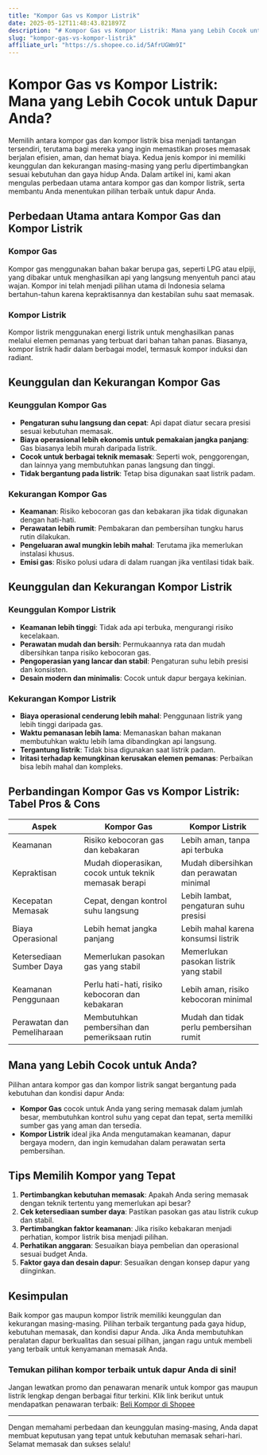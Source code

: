 ```yaml
---
title: "Kompor Gas vs Kompor Listrik"
date: 2025-05-12T11:48:43.821897Z
description: "# Kompor Gas vs Kompor Listrik: Mana yang Lebih Cocok untuk Dapur Anda?..."
slug: "kompor-gas-vs-kompor-listrik"
affiliate_url: "https://s.shopee.co.id/5AfrUGWm9I"
---
```

# Kompor Gas vs Kompor Listrik: Mana yang Lebih Cocok untuk Dapur Anda?

Memilih antara kompor gas dan kompor listrik bisa menjadi tantangan tersendiri, terutama bagi mereka yang ingin memastikan proses memasak berjalan efisien, aman, dan hemat biaya. Kedua jenis kompor ini memiliki keunggulan dan kekurangan masing-masing yang perlu dipertimbangkan sesuai kebutuhan dan gaya hidup Anda. Dalam artikel ini, kami akan mengulas perbedaan utama antara kompor gas dan kompor listrik, serta membantu Anda menentukan pilihan terbaik untuk dapur Anda.

## Perbedaan Utama antara Kompor Gas dan Kompor Listrik

### Kompor Gas
Kompor gas menggunakan bahan bakar berupa gas, seperti LPG atau elpiji, yang dibakar untuk menghasilkan api yang langsung menyentuh panci atau wajan. Kompor ini telah menjadi pilihan utama di Indonesia selama bertahun-tahun karena kepraktisannya dan kestabilan suhu saat memasak.

### Kompor Listrik
Kompor listrik menggunakan energi listrik untuk menghasilkan panas melalui elemen pemanas yang terbuat dari bahan tahan panas. Biasanya, kompor listrik hadir dalam berbagai model, termasuk kompor induksi dan radiant.

## Keunggulan dan Kekurangan Kompor Gas

### Keunggulan Kompor Gas
- **Pengaturan suhu langsung dan cepat**: Api dapat diatur secara presisi sesuai kebutuhan memasak.
- **Biaya operasional lebih ekonomis untuk pemakaian jangka panjang**: Gas biasanya lebih murah daripada listrik.
- **Cocok untuk berbagai teknik memasak**: Seperti wok, penggorengan, dan lainnya yang membutuhkan panas langsung dan tinggi.
- **Tidak bergantung pada listrik**: Tetap bisa digunakan saat listrik padam.

### Kekurangan Kompor Gas
- **Keamanan**: Risiko kebocoran gas dan kebakaran jika tidak digunakan dengan hati-hati.
- **Perawatan lebih rumit**: Pembakaran dan pembersihan tungku harus rutin dilakukan.
- **Pengeluaran awal mungkin lebih mahal**: Terutama jika memerlukan instalasi khusus.
- **Emisi gas**: Risiko polusi udara di dalam ruangan jika ventilasi tidak baik.

## Keunggulan dan Kekurangan Kompor Listrik

### Keunggulan Kompor Listrik
- **Keamanan lebih tinggi**: Tidak ada api terbuka, mengurangi risiko kecelakaan.
- **Perawatan mudah dan bersih**: Permukaannya rata dan mudah dibersihkan tanpa risiko kebocoran gas.
- **Pengoperasian yang lancar dan stabil**: Pengaturan suhu lebih presisi dan konsisten.
- **Desain modern dan minimalis**: Cocok untuk dapur bergaya kekinian.

### Kekurangan Kompor Listrik
- **Biaya operasional cenderung lebih mahal**: Penggunaan listrik yang lebih tinggi daripada gas.
- **Waktu pemanasan lebih lama**: Memanaskan bahan makanan membutuhkan waktu lebih lama dibandingkan api langsung.
- **Tergantung listrik**: Tidak bisa digunakan saat listrik padam.
- **Iritasi terhadap kemungkinan kerusakan elemen pemanas**: Perbaikan bisa lebih mahal dan kompleks.

## Perbandingan Kompor Gas vs Kompor Listrik: Tabel Pros & Cons

| Aspek                  | Kompor Gas                                      | Kompor Listrik                               |
|------------------------|-------------------------------------------------|----------------------------------------------|
| Keamanan               | Risiko kebocoran gas dan kebakaran              | Lebih aman, tanpa api terbuka               |
| Kepraktisan            | Mudah dioperasikan, cocok untuk teknik memasak berapi| Mudah dibersihkan dan perawatan minimal  |
| Kecepatan Memasak      | Cepat, dengan kontrol suhu langsung             | Lebih lambat, pengaturan suhu presisi     |
| Biaya Operasional      | Lebih hemat jangka panjang                       | Lebih mahal karena konsumsi listrik       |
| Ketersediaan Sumber Daya | Memerlukan pasokan gas yang stabil             | Memerlukan pasokan listrik yang stabil   |
| Keamanan Penggunaan  | Perlu hati-hati, risiko kebocoran dan kebakaran| Lebih aman, risiko kebocoran minimal     |
| Perawatan dan Pemeliharaan| Membutuhkan pembersihan dan pemeriksaan rutin| Mudah dan tidak perlu pembersihan rumit|

## Mana yang Lebih Cocok untuk Anda?

Pilihan antara kompor gas dan kompor listrik sangat bergantung pada kebutuhan dan kondisi dapur Anda:

- **Kompor Gas** cocok untuk Anda yang sering memasak dalam jumlah besar, membutuhkan kontrol suhu yang cepat dan tepat, serta memiliki sumber gas yang aman dan tersedia.
- **Kompor Listrik** ideal jika Anda mengutamakan keamanan, dapur bergaya modern, dan ingin kemudahan dalam perawatan serta pembersihan.

## Tips Memilih Kompor yang Tepat
1. **Pertimbangkan kebutuhan memasak**: Apakah Anda sering memasak dengan teknik tertentu yang memerlukan api besar?
2. **Cek ketersediaan sumber daya**: Pastikan pasokan gas atau listrik cukup dan stabil.
3. **Pertimbangkan faktor keamanan**: Jika risiko kebakaran menjadi perhatian, kompor listrik bisa menjadi pilihan.
4. **Perhatikan anggaran**: Sesuaikan biaya pembelian dan operasional sesuai budget Anda.
5. **Faktor gaya dan desain dapur**: Sesuaikan dengan konsep dapur yang diinginkan.

## Kesimpulan
Baik kompor gas maupun kompor listrik memiliki keunggulan dan kekurangan masing-masing. Pilihan terbaik tergantung pada gaya hidup, kebutuhan memasak, dan kondisi dapur Anda. Jika Anda membutuhkan peralatan dapur berkualitas dan sesuai pilihan, jangan ragu untuk membeli yang terbaik untuk kenyamanan memasak Anda.

### Temukan pilihan kompor terbaik untuk dapur Anda di sini!
Jangan lewatkan promo dan penawaran menarik untuk kompor gas maupun listrik lengkap dengan berbagai fitur terkini. Klik link berikut untuk mendapatkan penawaran terbaik: [Beli Kompor di Shopee](https://s.shopee.co.id/5AfrUGWm9I)

---

Dengan memahami perbedaan dan keunggulan masing-masing, Anda dapat membuat keputusan yang tepat untuk kebutuhan memasak sehari-hari. Selamat memasak dan sukses selalu!